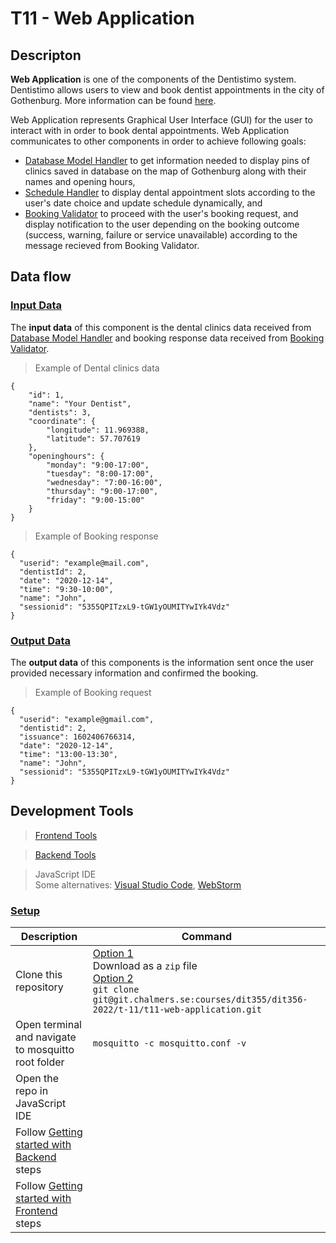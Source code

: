 # **T11 - Web Application**

## **Descripton**

**Web Application** is one of the components of the Dentistimo system. Dentistimo allows users to view and book dentist appointments in the city of Gothenburg. More information can be found [here](https://git.chalmers.se/courses/dit355/dit356-2022/t-11/t11-project).

Web Application represents Graphical User Interface (GUI) for the user to interact with in order to book dental appointments. Web Application communicates to other components in order to achieve following goals:
- [Database Model Handler](https://git.chalmers.se/courses/dit355/dit356-2022/t-11/t11-database-model-handler) to get information needed to display pins of clinics saved in database on the map of Gothenburg along with their names and opening hours,
- [Schedule Handler](https://git.chalmers.se/courses/dit355/dit356-2022/t-11/t11-schedule-handler) to display dental appointment slots according to the user's date choice and update schedule dynamically, and
- [Booking Validator](https://git.chalmers.se/courses/dit355/dit356-2022/t-11/t11-booking-validator) to proceed with the user's booking request, and display notification to the user depending on the booking outcome (success, warning, failure or service unavailable) according to the message recieved from Booking Validator.

## **Data flow**

### **<ins>Input Data</ins>**
The **input data** of this component is the dental clinics data received from [Database Model Handler](https://git.chalmers.se/courses/dit355/dit356-2022/t-11/t11-database-model-handler) and booking response data received from [Booking Validator](https://git.chalmers.se/courses/dit355/dit356-2022/t-11/t11-booking-validator).

>Example of Dental clinics data
```
{
    "id": 1,
    "name": "Your Dentist",
    "dentists": 3,
    "coordinate": {
        "longitude": 11.969388,
        "latitude": 57.707619
    },
    "openinghours": {
        "monday": "9:00-17:00",
        "tuesday": "8:00-17:00",
        "wednesday": "7:00-16:00",
        "thursday": "9:00-17:00",
        "friday": "9:00-15:00"
    }
}
```
>Example of Booking response
```
{
  "userid": "example@mail.com",
  "dentistId": 2,
  "date": "2020-12-14",
  "time": "9:30-10:00",
  "name": "John",
  "sessionid": "5355QPITzxL9-tGW1yOUMITYwIYk4Vdz"
}
```

### **<ins>Output Data</ins>**
The **output data** of this components is the information sent once the user provided necessary information and confirmed the booking.
>Example of Booking request
```
{
  "userid": "example@gmail.com",
  "dentistid": 2,
  "issuance": 1602406766314,
  "date": "2020-12-14",
  "time": "13:00-13:30",
  "name": "John",
  "sessionid": "5355QPITzxL9-tGW1yOUMITYwIYk4Vdz"
}
```

## **Development Tools**

> [Frontend Tools](./frontend/README.md#development-tools)

> [Backend Tools](./backend/README.md#development-tools)

> JavaScript IDE<br> Some alternatives: [Visual Studio Code](https://visualstudio.microsoft.com/downloads/), [WebStorm](https://www.jetbrains.com/webstorm/download/)

### **<ins>Setup</ins>**

| Description | Command |
|-------|---|
| Clone this repository | <ins>Option 1</ins><br> Download as a `zip` file<br> <ins>Option 2</ins><br>`git clone git@git.chalmers.se:courses/dit355/dit356-2022/t-11/t11-web-application.git`|
| Open terminal and navigate to mosquitto root folder |  `mosquitto -c mosquitto.conf -v ` |
|Open the repo in JavaScript IDE 
|Follow [Getting started with Backend](./backend/README.md#getting-started-with-backend) steps |
|Follow [Getting started with Frontend](./frontend/README.md#getting-started-with-frontend) steps |











